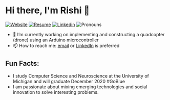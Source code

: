 # Hi there, I'm Rishi 👋
[![Website](https://img.shields.io/badge/Website-rishibarad.github.io-blue?style=flat-square&link=https://rishibarad.github.io/)](https://rishibarad.github.io/)
[![Resume](https://img.shields.io/badge/Resume-rishibarad%2Fresume-orange?style=flat-square&link=https://rishibarad.github.io/assets/Rishi_Barad_Resume.pdf)](https://rishibarad.github.io/assets/Rishi_Barad_Resume.pdf)
[![Linkedin](https://img.shields.io/badge/-LinkedIn-blue?style=flat-square&logo=Linkedin&logoColor=white&link=https://www.linkedin.com/in/rishibarad/)](https://www.linkedin.com/in/rishibarad/)
![Pronouns](https://img.shields.io/badge/Pronouns-He%2FHim%2FHis-brightgreen?style=flat-square)


- 🔭 I’m currently working on implementing and constructing a quadcopter (drone) using an Arduino microcontroller
- 📫 How to reach me: [email](mailto:rishib@umich.edu) or [LinkedIn](https://linkedin.com/in/rishibarad/) is preferred

## Fun Facts:
- I study Computer Science and Neuroscience at the University of Michigan and will graduate December 2020 #GoBlue 
- I am passionate about mixing emerging technologies and social innovation to solve interesting problems. 
<!--
<p>
<img style="margin-left:0;" src=https://github-readme-stats.vercel.app/api?username=rishibarad&show_icons=true alt="GitHub stats" /> </p>
-->
